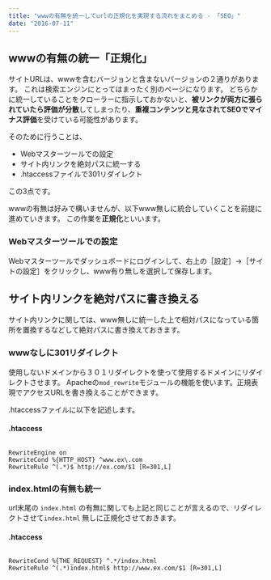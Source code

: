 ```yaml
---
title: "wwwの有無を統一してurlの正規化を実現する流れをまとめる - 「SEO」"
date: "2016-07-11"
---
```


## wwwの有無の統一「正規化」

サイトURLは、wwwを含むバージョンと含まないバージョンの２通りがあります。 これは検索エンジンにとってはまったく別のページになります。 どちらかに統一していることをクローラーに指示しておかないと、**被リンクが両方に張られていたら評価が分散**してしまったり、**重複コンテンツと見なされてSEOでマイナス評価**を受けている可能性があります。

そのために行うことは、

- Webマスターツールでの設定
- サイト内リンクを絶対パスに統一する
- .htaccessファイルで301リダイレクト

この3点です。

wwwの有無は好みで構いませんが、以下www無しに統合していくことを前提に進めていきます。 この作業を**正規化**といいます。

### Webマスターツールでの設定

Webマスターツールでダッシュボードにログインして、右上の［設定］→［サイトの設定］をクリックし、www有り無しを選択して保存します。

## サイト内リンクを絶対パスに書き換える

サイト内リンクに関しては、www無しに統一した上で相対パスになっている箇所を置換するなどして絶対パスに書き換えておきます。

### wwwなしに301リダイレクト

使用しないドメインから３０１リダイレクトを使って使用するドメインにリダイレクトさせます。 Apacheの`mod_rewrite`モジュールの機能を使います。正規表現でアクセスURLを書き換えることができます。

.htaccessファイルに以下を記述します。

#### .htaccess

```

RewriteEngine on
RewriteCond %{HTTP_HOST} ^www.ex\.com
RewriteRule ^(.*)$ http://ex.com/$1 [R=301,L]
```

### index.htmlの有無も統一

url末尾の `index.html` の有無に関しても上記と同じことが言えるので、リダイレクトさせて`index.html` 無しに正規化させておきます。

#### .htaccess

```

RewriteCond %{THE_REQUEST} ^.*/index.html
RewriteRule ^(.*)index.html$ http://www.ex.com/$1 [R=301,L]
```

